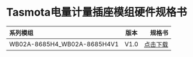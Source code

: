 

# Tasmota电量计量插座模组硬件规格书

<!-- |     系列模组 |    描述   |     规格书     |
| :---------- | :---------: | ------------: |
| ESP8685-WROOM-03-H4 |      内置芯片:ESP8685H4<br>Flash:4 MB<br>模组尺寸(mm):15.0x173x2.8       | [点击下载]() | -->



|     系列模组 |    版本   |     规格书     |
| :---------- | :---------: | ------------: |
| WB02A-8685H4_WB02A-8685H4V1 |      V1.0       | [点击下载](/docs/assets/download/esp/IOT精简-托盘-无包装-模板-WB02A-8685H4_WB02A-8685H4V1_310.pdf) |
